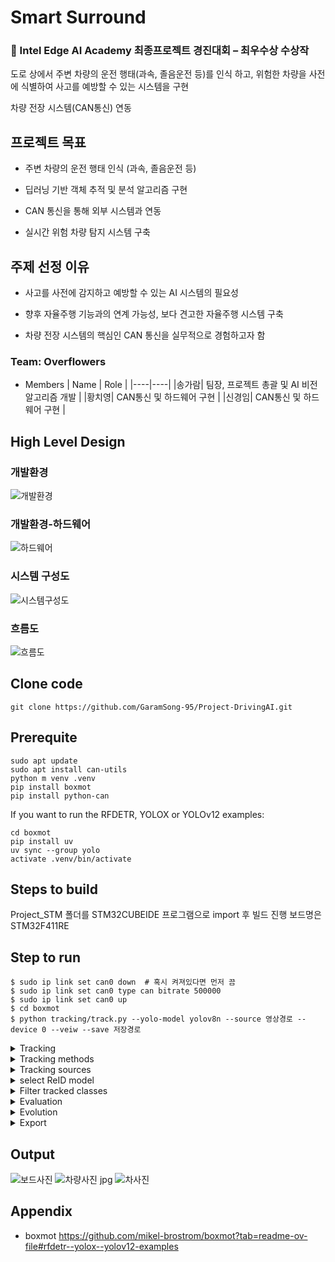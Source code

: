 # Smart Surround
### **🏅 Intel Edge AI Academy 최종프로젝트 경진대회 – 최우수상 수상작**

도로 상에서 주변 차량의 운전 행태(과속, 졸음운전 등)를 인식 하고, 위험한 차량을 사전에 식별하여 사고를 예방할 수 있는 시스템을 구현

차량 전장 시스템(CAN통신) 연동

## 프로젝트 목표

* 주변 차량의 운전 행태 인식 (과속, 졸음운전 등)

* 딥러닝 기반 객체 추적 및 분석 알고리즘 구현

* CAN 통신을 통해 외부 시스템과 연동

* 실시간 위험 차량 탐지 시스템 구축

## 주제 선정 이유

* 사고를 사전에 감지하고 예방할 수 있는 AI 시스템의 필요성

* 향후 자율주행 기능과의 연계 가능성, 보다 견고한 자율주행 시스템 구축

* 차량 전장 시스템의 핵심인 CAN 통신을 실무적으로 경험하고자 함

### Team: Overflowers

* Members
  | Name | Role |
  |----|----|
  |송가람| 팀장, 프로젝트 총괄 및 AI 비전 알고리즘 개발 |
  |황치영| CAN통신 및 하드웨어 구현 |
  |신경임| CAN통신 및 하드웨어 구현 |

## High Level Design
### 개발환경
![개발환경](https://github.com/user-attachments/assets/07f743e1-5835-4216-8839-46b70b382bd2)

### 개발환경-하드웨어
![하드웨어](https://github.com/user-attachments/assets/3dfd577f-774a-4eb3-bf5c-2f20fae1c513)

### 시스템 구성도
![시스템구성도](https://github.com/user-attachments/assets/b35e05a9-91c4-4fec-b45f-cd40ce3b37f3)


### 흐름도
![흐름도](https://github.com/user-attachments/assets/144aba16-51e0-4736-b17e-dca0adff93c5)

## Clone code

```shell
git clone https://github.com/GaramSong-95/Project-DrivingAI.git
```
## Prerequite

```shell
sudo apt update
sudo apt install can-utils
python m venv .venv
pip install boxmot
pip install python-can
```
If you want to run the RFDETR, YOLOX or YOLOv12 examples:
```shell
cd boxmot
pip install uv
uv sync --group yolo
activate .venv/bin/activate
```

## Steps to build

Project_STM 폴더를 STM32CUBEIDE 프로그램으로 import 후 빌드 진행 보드명은 STM32F411RE

## Step to run

```shell
$ sudo ip link set can0 down  # 혹시 켜져있다면 먼저 끔
$ sudo ip link set can0 type can bitrate 500000
$ sudo ip link set can0 up
$ cd boxmot
$ python tracking/track.py --yolo-model yolov8n --source 영상경로 --device 0 --veiw --save 저장경로
```

<details>
  <summary>Tracking</summary>
  
  ```shell
  
$ python tracking/track.py --yolo-model rf-detr-base.pt  # bboxes only
  python tracking/track.py --yolo-model yolox_s.pt       # bboxes only
  python tracking/track.py --yolo-model yolov10n         # bboxes only
  python tracking/track.py --yolo-model yolov9s          # bboxes only
  python tracking/track.py --yolo-model yolov8n          # bboxes only
                                        yolov8n-seg      # bboxes + segmentation masks 
                                        yolov8n-pose     # bboxes + pose estimation
```

</details>

<details>
  <summary>Tracking methods</summary>

  ```shell
$ python tracking/track.py --tracking-method deepocsort
                                             strongsort
                                             ocsort
                                             bytetrack
                                             botsort
                                             boosttrack
```

</details>

<details>
  <summary>Tracking sources</summary>
  
tracking can be run on most video formats
  ```shell
$ python tracking/track.py --source 0                               # webcam
                                    img.jpg                         # image
                                    vid.mp4                         # video
                                    path/                           # directory
                                    path/*.jpg                      # glob
                                    'https://youtu.be/Zgi9g1ksQHc'  # YouTube
                                    'rtsp://example.com/media.mp4'  # RTSP, RTMP, HTTP stream
```

</details>

<details>
  <summary>select ReID model</summary>
  
Some tracking methods combine appearance description and motion in the process of tracking. For those which use appearance, you can choose a ReID model based on your needs from this ReID model zoo. These model can be further optimized for you needs by the reid_export.py script
  ```shell
$ python tracking/track.py --source 0 --reid-model lmbn_n_cuhk03_d.pt               # lightweight
                                                   osnet_x0_25_market1501.pt
                                                   mobilenetv2_x1_4_msmt17.engine
                                                   resnet50_msmt17.onnx
                                                   osnet_x1_0_msmt17.pt
                                                   clip_market1501.pt               # heavy
                                                   clip_vehicleid.pt
                                                   ...
```

</details>

<details>
  <summary>Filter tracked classes</summary>
  
By default the tracker tracks all MS COCO classes.
If you want to track a subset of the classes that you model predicts, add their corresponding index after the classes flag,
  ```shell
python tracking/track.py --source 0 --yolo-model yolov8s.pt --classes 16 17  # COCO yolov8 model. Track cats and dogs, only
```
Here is a list of all the possible objects that a Yolov8 model trained on MS COCO can detect. Notice that the indexing for the classes in this repo starts at zero

</details>

<details>
  <summary>Evaluation</summary>
  
Evaluate a combination of detector, tracking method and ReID model on standard MOT dataset or you custom one by
  ```shell
$ python3 tracking/val.py --yolo-model yolov8n.pt --reid-model osnet_x0_25_msmt17.pt --tracking-method deepocsort --verbose --source ./assets/MOT17-mini/train
$ python3 tracking/val.py --yolo-model yolov8n.pt --reid-model osnet_x0_25_msmt17.pt --tracking-method ocsort     --verbose --source ./tracking/val_utils/MOT17/train
```
add --gsi to your command for postprocessing the MOT results by gaussian smoothed interpolation. Detections and embeddings are stored for the selected YOLO and ReID model respectively. They can then be loaded into any tracking algorithm. Avoiding the overhead of repeatedly generating this data.

</details>

<details>
  <summary>Evolution</summary>
  
We use a fast and elitist multiobjective genetic algorithm for tracker hyperparameter tuning. By default the objectives are: HOTA, MOTA, IDF1. Run it by
  ```shell
# saves dets and embs under ./runs/dets_n_embs separately for each selected yolo and reid model
$ python tracking/generate_dets_n_embs.py --source ./assets/MOT17-mini/train --yolo-model yolov8n.pt yolov8s.pt --reid-model weights/osnet_x0_25_msmt17.pt
# evolve parameters for specified tracking method using the selected detections and embeddings generated in the previous step
$ python tracking/evolve.py --dets yolov8n --embs osnet_x0_25_msmt17 --n-trials 9 --tracking-method botsort --source ./assets/MOT17-mini/train
```
The set of hyperparameters leading to the best HOTA result are written to the tracker's config file.

</details>

<details>
  <summary>Export</summary>
  
We support ReID model export to ONNX, OpenVINO, TorchScript and TensorRT
  ```shell
# export to ONNX
$ python3 boxmot/appearance/reid_export.py --include onnx --device cpu
# export to OpenVINO
$ python3 boxmot/appearance/reid_export.py --include openvino --device cpu
# export to TensorRT with dynamic input
$ python3 boxmot/appearance/reid_export.py --include engine --device 0 --dynamic
```

</details>

## Output

![보드사진](https://github.com/user-attachments/assets/72f5e2cc-a8dc-40fc-88d8-2f6280a11a10)
![차량사진 jpg](https://github.com/user-attachments/assets/2781f0cc-47c7-48df-8aa3-a2aa0787fdd1)
![차사진](https://github.com/user-attachments/assets/9281e447-e93f-401b-b8ec-ef2724b98659)

## Appendix

* boxmot
https://github.com/mikel-brostrom/boxmot?tab=readme-ov-file#rfdetr--yolox--yolov12-examples
